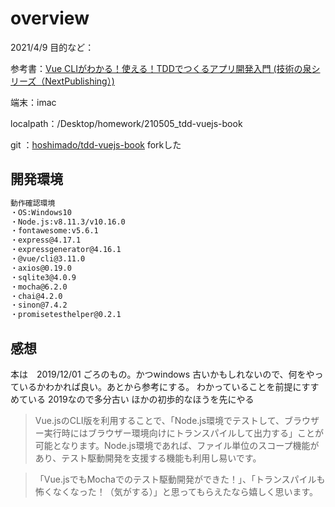 # overview

2021/4/9
目的など：

参考書：[Vue CLIがわかる！使える！TDDでつくるアプリ開発入門 (技術の泉シリーズ（NextPublishing）)](https://www.amazon.co.jp/dp/B088LX1NMN/)

端末：imac

localpath：/Desktop/homework/210505_tdd-vuejs-book

git ：[hoshimado/tdd-vuejs-book](https://github.com/hoshimado/tdd-vuejs-book/)
forkした

## 開発環境
```markdown
動作確認環境
・OS:Windows10
・Node.js:v8.11.3/v10.16.0
・fontawesome:v5.6.1
・express@4.17.1
・expressgenerator@4.16.1
・@vue/cli@3.11.0
・axios@0.19.0
・sqlite3@4.0.9
・mocha@6.2.0
・chai@4.2.0
・sinon@7.4.2
・promisetesthelper@0.2.1
```

## 感想
本は　2019/12/01 ごろのもの。かつwindows
古いかもしれないので、何をやっているかわかれば良い。あとから参考にする。
わかっていることを前提にすすめている
2019なので多分古い
ほかの初歩的なほうを先にやる

> Vue.jsのCLI版を利用することで、「Node.js環境でテストして、ブラウザー実行時にはブラウザー環境向けにトランスパイルして出力する」ことが可能となります。Node.js環境であれば、ファイル単位のスコープ機能があり、テスト駆動開発を支援する機能も利用し易いです。

> 「Vue.jsでもMochaでのテスト駆動開発ができた！」、「トランスパイルも怖くなくなった！（気がする）」と思ってもらえたなら嬉しく思います。 
